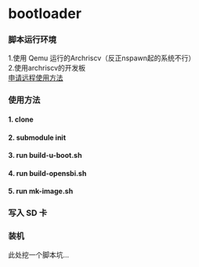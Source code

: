 # bootloader
### 脚本运行环境 ###   
1.使用 Qemu 运行的Archriscv（反正nspawn起的系统不行）   
2.使用archriscv的开发板   
  [申请远程使用方法](https://github.com/felixonmars/archriscv-packages/wiki/%E5%9F%BA%E5%BB%BA%E7%94%B3%E8%AF%B7)   
### 使用方法 ###   
#### 1. clone ####    
#### 2. submodule init ####   
#### 3. run build-u-boot.sh ####   
#### 4. run build-opensbi.sh ####   
#### 5. run mk-image.sh ####   
### 写入 SD 卡 ###
### 装机 ###
此处挖一个脚本坑...
